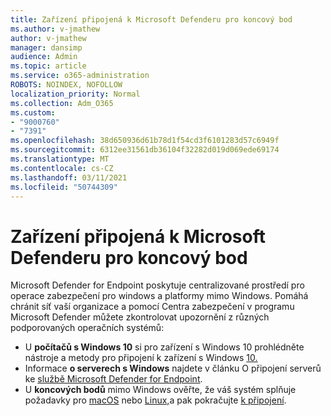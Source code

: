 ```yaml
---
title: Zařízení připojená k Microsoft Defenderu pro koncový bod
ms.author: v-jmathew
author: v-jmathew
manager: dansimp
audience: Admin
ms.topic: article
ms.service: o365-administration
ROBOTS: NOINDEX, NOFOLLOW
localization_priority: Normal
ms.collection: Adm_O365
ms.custom:
- "9000760"
- "7391"
ms.openlocfilehash: 38d650936d61b78d1f54cd3f6101283d57c6949f
ms.sourcegitcommit: 6312ee31561db36104f32282d019d069ede69174
ms.translationtype: MT
ms.contentlocale: cs-CZ
ms.lasthandoff: 03/11/2021
ms.locfileid: "50744309"
---
```

# <a name="onboard-devices-to-microsoft-defender-for-endpoint"></a>Zařízení připojená k Microsoft Defenderu pro koncový bod

Microsoft Defender for Endpoint poskytuje centralizované prostředí pro operace zabezpečení pro windows a platformy mimo Windows. Pomáhá chránit síť vaší organizace a pomocí Centra zabezpečení v programu Microsoft Defender můžete zkontrolovat upozornění z různých podporovaných operačních systémů:

- U **počítačů s Windows 10** si pro zařízení s Windows 10 prohlédněte nástroje a metody pro připojení k zařízení s Windows [10.](https://go.microsoft.com/fwlink/?linkid=2143460)
- Informace **o serverech s Windows** najdete v článku O připojení serverů ke [službě Microsoft Defender for Endpoint](https://go.microsoft.com/fwlink/?linkid=2143627).
- U **koncových bodů** mimo Windows ověřte, že váš systém splňuje požadavky pro [macOS](https://go.microsoft.com/fwlink/?linkid=2143461) nebo [Linux,](https://go.microsoft.com/fwlink/?linkid=2143462)a pak pokračujte [k připojení](https://go.microsoft.com/fwlink/?linkid=2143628).
